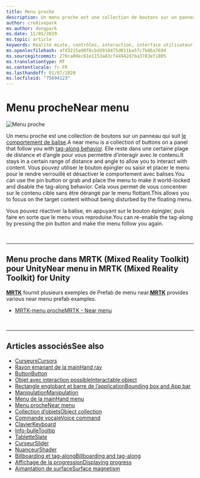 ```yaml
---
title: Menu proche
description: Un menu proche est une collection de boutons sur un panneau qui suit le comportement de balise.
author: cre8ivepark
ms.author: dongpark
ms.date: 11/01/2019
ms.topic: article
keywords: Réalité mixte, contrôles, interaction, interface utilisateur, expérience utilisateur
ms.openlocfilehash: afd3215a90f6cbdd918475d011ba57c7b86a7694
ms.sourcegitcommit: 270ca09ec61e1153a83cf44942d7ba3783ef1805
ms.translationtype: MT
ms.contentlocale: fr-FR
ms.lasthandoff: 01/07/2020
ms.locfileid: "75694123"
---
```

# <a name="near-menu"></a><span data-ttu-id="b4cd7-104">Menu proche</span><span class="sxs-lookup"><span data-stu-id="b4cd7-104">Near menu</span></span>

![Menu proche](images/UX/UX_Hero_NearMenu.jpg)

<span data-ttu-id="b4cd7-106">Un menu proche est une collection de boutons sur un panneau qui suit [le comportement de balise](billboarding-and-tag-along.md#what-is-a-tag-along).</span><span class="sxs-lookup"><span data-stu-id="b4cd7-106">A near menu is a collection of buttons on a panel that follow you with [tag-along behavior](billboarding-and-tag-along.md#what-is-a-tag-along).</span></span> <span data-ttu-id="b4cd7-107">Elle reste dans une certaine plage de distance et d’angle pour vous permettre d’interagir avec le contenu.</span><span class="sxs-lookup"><span data-stu-id="b4cd7-107">It stays in a certain range of distance and angle to allow you to interact with content.</span></span> <span data-ttu-id="b4cd7-108">Vous pouvez utiliser le bouton épingler ou saisir et placer le menu pour le rendre verrouillé et désactiver le comportement avec balises.</span><span class="sxs-lookup"><span data-stu-id="b4cd7-108">You can use the pin button or grab and place the menu to make it world-locked and disable the tag-along behavior.</span></span> <span data-ttu-id="b4cd7-109">Cela vous permet de vous concentrer sur le contenu cible sans être dérangé par le menu flottant.</span><span class="sxs-lookup"><span data-stu-id="b4cd7-109">This allows you to focus on the target content without being disturbed by the floating menu.</span></span>

<span data-ttu-id="b4cd7-110">Vous pouvez réactiver la balise, en appuyant sur le bouton épingler, puis faire en sorte que le menu vous reproduise.</span><span class="sxs-lookup"><span data-stu-id="b4cd7-110">You can re-enable the tag-along by pressing the pin button and make the menu follow you again.</span></span>

<br>

---

## <a name="near-menu-in-mrtk-mixed-reality-toolkit-for-unity"></a><span data-ttu-id="b4cd7-111">Menu proche dans MRTK (Mixed Reality Toolkit) pour Unity</span><span class="sxs-lookup"><span data-stu-id="b4cd7-111">Near menu in MRTK (Mixed Reality Toolkit) for Unity</span></span>
<span data-ttu-id="b4cd7-112">**[MRTK](https://github.com/Microsoft/MixedRealityToolkit-Unity)** fournit plusieurs exemples de Prefab de menu near.</span><span class="sxs-lookup"><span data-stu-id="b4cd7-112">**[MRTK](https://github.com/Microsoft/MixedRealityToolkit-Unity)** provides various near menu prefab examples.</span></span>

* [<span data-ttu-id="b4cd7-113">MRTK-menu proche</span><span class="sxs-lookup"><span data-stu-id="b4cd7-113">MRTK - Near menu</span></span>](https://microsoft.github.io/MixedRealityToolkit-Unity/Documentation/README_NearMenu.html)


<br>

---


## <a name="see-also"></a><span data-ttu-id="b4cd7-114">Articles associés</span><span class="sxs-lookup"><span data-stu-id="b4cd7-114">See also</span></span>

* [<span data-ttu-id="b4cd7-115">Curseurs</span><span class="sxs-lookup"><span data-stu-id="b4cd7-115">Cursors</span></span>](cursors.md)
* [<span data-ttu-id="b4cd7-116">Rayon émanant de la main</span><span class="sxs-lookup"><span data-stu-id="b4cd7-116">Hand ray</span></span>](point-and-commit.md)
* [<span data-ttu-id="b4cd7-117">Button</span><span class="sxs-lookup"><span data-stu-id="b4cd7-117">Button</span></span>](button.md)
* [<span data-ttu-id="b4cd7-118">Objet avec interaction possible</span><span class="sxs-lookup"><span data-stu-id="b4cd7-118">Interactable object</span></span>](interactable-object.md)
* [<span data-ttu-id="b4cd7-119">Rectangle englobant et barre de l’application</span><span class="sxs-lookup"><span data-stu-id="b4cd7-119">Bounding box and App bar</span></span>](app-bar-and-bounding-box.md)
* [<span data-ttu-id="b4cd7-120">Manipulation</span><span class="sxs-lookup"><span data-stu-id="b4cd7-120">Manipulation</span></span>](direct-manipulation.md)
* [<span data-ttu-id="b4cd7-121">Menu de la main</span><span class="sxs-lookup"><span data-stu-id="b4cd7-121">Hand menu</span></span>](hand-menu.md)
* [<span data-ttu-id="b4cd7-122">Menu proche</span><span class="sxs-lookup"><span data-stu-id="b4cd7-122">Near menu</span></span>](near-menu.md)
* [<span data-ttu-id="b4cd7-123">Collection d’objets</span><span class="sxs-lookup"><span data-stu-id="b4cd7-123">Object collection</span></span>](object-collection.md)
* [<span data-ttu-id="b4cd7-124">Commande vocale</span><span class="sxs-lookup"><span data-stu-id="b4cd7-124">Voice command</span></span>](voice-input.md)
* [<span data-ttu-id="b4cd7-125">Clavier</span><span class="sxs-lookup"><span data-stu-id="b4cd7-125">Keyboard</span></span>](keyboard.md)
* [<span data-ttu-id="b4cd7-126">Info-bulle</span><span class="sxs-lookup"><span data-stu-id="b4cd7-126">Tooltip</span></span>](tooltip.md)
* [<span data-ttu-id="b4cd7-127">Tablette</span><span class="sxs-lookup"><span data-stu-id="b4cd7-127">Slate</span></span>](slate.md)
* [<span data-ttu-id="b4cd7-128">Curseur</span><span class="sxs-lookup"><span data-stu-id="b4cd7-128">Slider</span></span>](slider.md)
* [<span data-ttu-id="b4cd7-129">Nuanceur</span><span class="sxs-lookup"><span data-stu-id="b4cd7-129">Shader</span></span>](shader.md)
* [<span data-ttu-id="b4cd7-130">Billboarding et tag-along</span><span class="sxs-lookup"><span data-stu-id="b4cd7-130">Billboarding and tag-along</span></span>](billboarding-and-tag-along.md)
* [<span data-ttu-id="b4cd7-131">Affichage de la progression</span><span class="sxs-lookup"><span data-stu-id="b4cd7-131">Displaying progress</span></span>](progress.md)
* [<span data-ttu-id="b4cd7-132">Aimantation de surface</span><span class="sxs-lookup"><span data-stu-id="b4cd7-132">Surface magnetism</span></span>](surface-magnetism.md)
